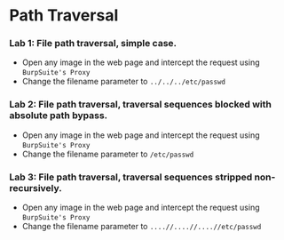 # Path Traversal

### Lab 1: File path traversal, simple case.
- Open any image in the web page and intercept the request using `BurpSuite's Proxy`
- Change the filename parameter to `../../../etc/passwd`

### Lab 2: File path traversal, traversal sequences blocked with absolute path bypass.
- Open any image in the web page and intercept the request using `BurpSuite's Proxy`
- Change the filename parameter to `/etc/passwd`

### Lab 3: File path traversal, traversal sequences stripped non-recursively.
- Open any image in the web page and intercept the request using `BurpSuite's Proxy`
- Change the filename parameter to `....//....//....//etc/passwd`

